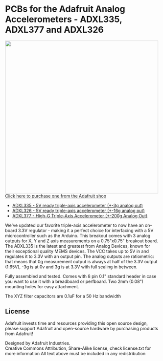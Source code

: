 # PCBs for the Adafruit Analog Accelerometers - ADXL335, ADXL377 and ADXL326

<a href="http://www.adafruit.com/products/163"><img src="assets/image.jpg?raw=true" width="500px"><br/>Click here to purchase one from the Adafruit shop</a>

* [ADXL335 - 5V ready triple-axis accelerometer (+-3g analog out)](https://www.adafruit.com/products/163)
* [ADXL326 - 5V ready triple-axis accelerometer (+-16g analog out)](https://www.adafruit.com/product/1018)
* [ADXL377 - High-G Triple-Axis Accelerometer (+-200g Analog Out)](https://www.adafruit.com/product/1413)

We've updated our favorite triple-axis accelerometer to now have an on-board 3.3V regulator - making it a perfect choice for interfacing with a 5V microcontroller such as the Arduino. This breakout comes with 3 analog outputs for X, Y and Z axis measurements on a 0.75"x0.75" breakout board. The ADXL335 is the latest and greatest from Analog Devices, known for their exceptional quality MEMS devices. The VCC takes up to 5V in and regulates it to 3.3V with an output pin. The analog outputs are ratiometric: that means that 0g measurement output is always at half of the 3.3V output (1.65V), -3g is at 0v and 3g is at 3.3V with full scaling in between.

Fully assembled and tested. Comes with 8 pin 0.1" standard header in case you want to use it with a breadboard or perfboard. Two 2mm (0.08") mounting holes for easy attachment.

The XYZ filter capacitors are 0.1uF for a 50 Hz bandwidth

## License

Adafruit invests time and resources providing this open source design, 
please support Adafruit and open-source hardware by purchasing 
products from Adafruit!

Designed by Adafruit Industries.  
Creative Commons Attribution, Share-Alike license, check license.txt for more information
All text above must be included in any redistribution

